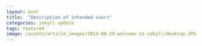 ```yaml
---
layout: post
title:  "Description of intended users"
categories: jekyll update
tags: featured
image: /assets/article_images/2014-08-29-welcome-to-jekyll/desktop.JPG
---
```

 

